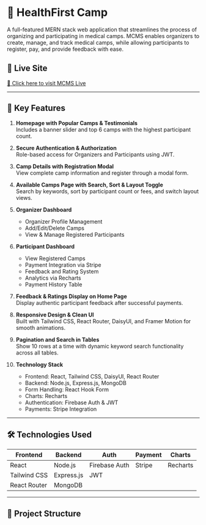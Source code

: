 # 🏥 HealthFirst Camp

A full-featured MERN stack web application that streamlines the process of organizing and participating in medical camps. MCMS enables organizers to create, manage, and track medical camps, while allowing participants to register, pay, and provide feedback with ease.

## 🚀 Live Site
[🔗 Click here to visit MCMS Live](https://medical-camp-cb4e0.web.app)

---

## 🌟 Key Features

1. **Homepage with Popular Camps & Testimonials**  
   Includes a banner slider and top 6 camps with the highest participant count.

2. **Secure Authentication & Authorization**  
   Role-based access for Organizers and Participants using JWT.

3. **Camp Details with Registration Modal**  
   View complete camp information and register through a modal form.

4. **Available Camps Page with Search, Sort & Layout Toggle**  
   Search by keywords, sort by participant count or fees, and switch layout views.

5. **Organizer Dashboard**  
   - Organizer Profile Management  
   - Add/Edit/Delete Camps  
   - View & Manage Registered Participants

6. **Participant Dashboard**  
   - View Registered Camps  
   - Payment Integration via Stripe  
   - Feedback and Rating System  
   - Analytics via Recharts  
   - Payment History Table

7. **Feedback & Ratings Display on Home Page**  
   Display authentic participant feedback after successful payments.

8. **Responsive Design & Clean UI**  
   Built with Tailwind CSS, React Router, DaisyUI, and Framer Motion for smooth animations.

9. **Pagination and Search in Tables**  
   Show 10 rows at a time with dynamic keyword search functionality across all tables.

10. **Technology Stack**  
    - Frontend: React, Tailwind CSS, DaisyUI, React Router  
    - Backend: Node.js, Express.js, MongoDB  
    - Form Handling: React Hook Form  
    - Charts: Recharts  
    - Authentication: Firebase Auth & JWT  
    - Payments: Stripe Integration

---

## 🛠️ Technologies Used

| Frontend | Backend | Auth | Payment | Charts |
|----------|---------|------|---------|--------|
| React    | Node.js | Firebase Auth | Stripe | Recharts |
| Tailwind CSS | Express.js | JWT |         |        |
| React Router | MongoDB |        |         |        |

---

## 🧩 Project Structure

